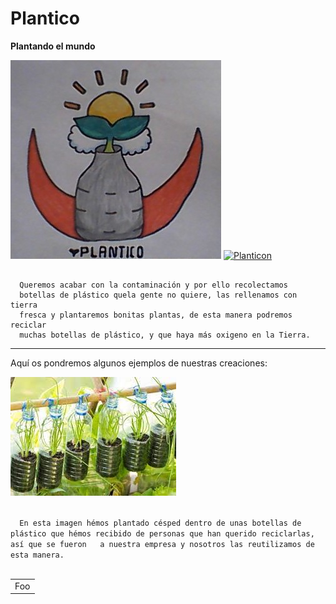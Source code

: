 # Plantico
<html>
 <body>
  <p><strong>Plantando el mundo</strong></p>
  <img src="WIN_20210323_12_14_32_Pro.jpg">
  <a title="Los Tejos" href="file:///C:/Users/Maite%20Urech/Downloads/Publicidad%20Semana%20Cultural%20(1).mp4"><img src="casarural.jpg" alt="Planticon" /></a>
  <pre><code>
  Queremos acabar con la contaminación y por ello recolectamos
  botellas de plástico quela gente no quiere, las rellenamos con tierra
  fresca y plantaremos bonitas plantas, de esta manera podremos reciclar 
  muchas botellas de plástico, y que haya más oxigeno en la Tierra. </code></pre>
  </code></pre>


---------------------------------------
 </body>
 <body>
  <p> Aquí os pondremos algunos ejemplos de nuestras creaciones: </p>
  <img src="images (7).jpg">
  <p><code>
  En esta imagen hémos plantado césped dentro de unas botellas de plástico que hémos recibido de personas que han querido reciclarlas, así que se fueron   a nuestra empresa y nosotros las reutilizamos de esta manera.
  </code></p>

<table>
    <tr>
        <td>Foo</td>
    </tr>
</table>

<html>
